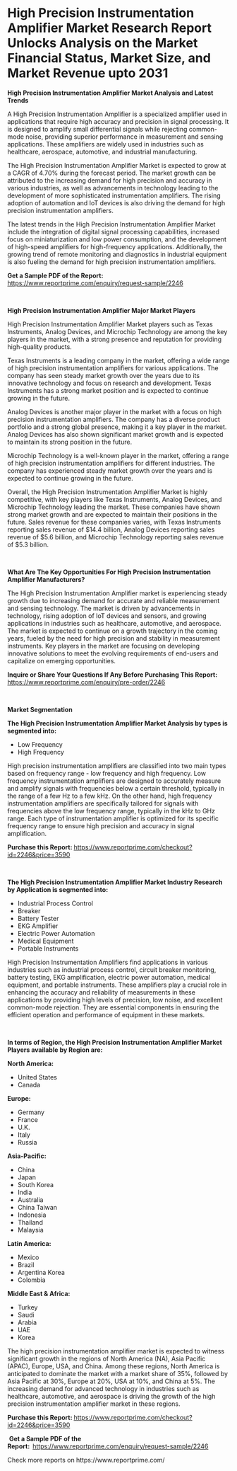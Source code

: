 <p><h1>High Precision Instrumentation Amplifier Market Research Report Unlocks Analysis on the Market Financial Status, Market Size, and Market Revenue upto 2031</h1></p><p><strong>High Precision Instrumentation Amplifier Market Analysis and Latest Trends</strong></p>
<p><p>A High Precision Instrumentation Amplifier is a specialized amplifier used in applications that require high accuracy and precision in signal processing. It is designed to amplify small differential signals while rejecting common-mode noise, providing superior performance in measurement and sensing applications. These amplifiers are widely used in industries such as healthcare, aerospace, automotive, and industrial manufacturing.</p><p>The High Precision Instrumentation Amplifier Market is expected to grow at a CAGR of 4.70% during the forecast period. The market growth can be attributed to the increasing demand for high precision and accuracy in various industries, as well as advancements in technology leading to the development of more sophisticated instrumentation amplifiers. The rising adoption of automation and IoT devices is also driving the demand for high precision instrumentation amplifiers.</p><p>The latest trends in the High Precision Instrumentation Amplifier Market include the integration of digital signal processing capabilities, increased focus on miniaturization and low power consumption, and the development of high-speed amplifiers for high-frequency applications. Additionally, the growing trend of remote monitoring and diagnostics in industrial equipment is also fueling the demand for high precision instrumentation amplifiers.</p></p>
<p><strong>Get a Sample PDF of the Report:&nbsp;</strong> <a href="https://www.reportprime.com/enquiry/request-sample/2246">https://www.reportprime.com/enquiry/request-sample/2246</a></p>
<p>&nbsp;</p>
<p><strong>High Precision Instrumentation Amplifier Major Market Players</strong></p>
<p><p>High Precision Instrumentation Amplifier Market players such as Texas Instruments, Analog Devices, and Microchip Technology are among the key players in the market, with a strong presence and reputation for providing high-quality products.</p><p>Texas Instruments is a leading company in the market, offering a wide range of high precision instrumentation amplifiers for various applications. The company has seen steady market growth over the years due to its innovative technology and focus on research and development. Texas Instruments has a strong market position and is expected to continue growing in the future.</p><p>Analog Devices is another major player in the market with a focus on high precision instrumentation amplifiers. The company has a diverse product portfolio and a strong global presence, making it a key player in the market. Analog Devices has also shown significant market growth and is expected to maintain its strong position in the future.</p><p>Microchip Technology is a well-known player in the market, offering a range of high precision instrumentation amplifiers for different industries. The company has experienced steady market growth over the years and is expected to continue growing in the future.</p><p>Overall, the High Precision Instrumentation Amplifier Market is highly competitive, with key players like Texas Instruments, Analog Devices, and Microchip Technology leading the market. These companies have shown strong market growth and are expected to maintain their positions in the future. Sales revenue for these companies varies, with Texas Instruments reporting sales revenue of $14.4 billion, Analog Devices reporting sales revenue of $5.6 billion, and Microchip Technology reporting sales revenue of $5.3 billion.</p></p>
<p>&nbsp;</p>
<p><strong>What Are The Key Opportunities For High Precision Instrumentation Amplifier Manufacturers?</strong></p>
<p><p>The High Precision Instrumentation Amplifier market is experiencing steady growth due to increasing demand for accurate and reliable measurement and sensing technology. The market is driven by advancements in technology, rising adoption of IoT devices and sensors, and growing applications in industries such as healthcare, automotive, and aerospace. The market is expected to continue on a growth trajectory in the coming years, fueled by the need for high precision and stability in measurement instruments. Key players in the market are focusing on developing innovative solutions to meet the evolving requirements of end-users and capitalize on emerging opportunities.</p></p>
<p><strong>Inquire or Share Your Questions If Any Before Purchasing This Report:</strong> <a href="https://www.reportprime.com/enquiry/pre-order/2246">https://www.reportprime.com/enquiry/pre-order/2246</a></p>
<p>&nbsp;</p>
<p><strong>Market Segmentation</strong></p>
<p><strong>The High Precision Instrumentation Amplifier Market Analysis by types is segmented into:</strong></p>
<p><ul><li>Low Frequency</li><li>High Frequency</li></ul></p>
<p><p>High precision instrumentation amplifiers are classified into two main types based on frequency range - low frequency and high frequency. Low frequency instrumentation amplifiers are designed to accurately measure and amplify signals with frequencies below a certain threshold, typically in the range of a few Hz to a few kHz. On the other hand, high frequency instrumentation amplifiers are specifically tailored for signals with frequencies above the low frequency range, typically in the kHz to GHz range. Each type of instrumentation amplifier is optimized for its specific frequency range to ensure high precision and accuracy in signal amplification.</p></p>
<p><strong>Purchase this Report:&nbsp;</strong><a href="https://www.reportprime.com/checkout?id=2246&price=3590">https://www.reportprime.com/checkout?id=2246&price=3590</a></p>
<p>&nbsp;</p>
<p><strong>The High Precision Instrumentation Amplifier Market Industry Research by Application is segmented into:</strong></p>
<p><ul><li>Industrial Process Control</li><li>Breaker</li><li>Battery Tester</li><li>EKG Amplifier</li><li>Electric Power Automation</li><li>Medical Equipment</li><li>Portable Instruments</li></ul></p>
<p><p>High Precision Instrumentation Amplifiers find applications in various industries such as industrial process control, circuit breaker monitoring, battery testing, EKG amplification, electric power automation, medical equipment, and portable instruments. These amplifiers play a crucial role in enhancing the accuracy and reliability of measurements in these applications by providing high levels of precision, low noise, and excellent common-mode rejection. They are essential components in ensuring the efficient operation and performance of equipment in these markets.</p></p>
<p>&nbsp;</p>
<p><strong>In terms of Region, the High Precision Instrumentation Amplifier Market Players available by Region are:</strong></p>
<p>
    <p> <strong> North America: </strong>
        <ul>
            <li>United States</li>
            <li>Canada</li>
        </ul>
        </p> 
    <p> <strong> Europe: </strong>
        <ul>
            <li>Germany</li>
            <li>France</li>
            <li>U.K.</li>
            <li>Italy</li>
            <li>Russia</li>
        </ul>
        </p> 
    <p> <strong> Asia-Pacific: </strong>
        <ul>
            <li>China</li>
            <li>Japan</li>
            <li>South Korea</li>
            <li>India</li>
            <li>Australia</li>
            <li>China Taiwan</li>
            <li>Indonesia</li>
            <li>Thailand</li>
            <li>Malaysia</li>
        </ul>
        </p> 
    <p> <strong> Latin America: </strong>
        <ul>
            <li>Mexico</li>
            <li>Brazil</li>
            <li>Argentina Korea</li>
            <li>Colombia</li>
        </ul>
        </p> 
    <p> <strong> Middle East & Africa: </strong>
        <ul>
            <li>Turkey</li>
            <li>Saudi</li>
            <li>Arabia</li>
            <li>UAE</li>
            <li>Korea</li>
        </ul>
    </p>
    </p>
<p><p>The high precision instrumentation amplifier market is expected to witness significant growth in the regions of North America (NA), Asia Pacific (APAC), Europe, USA, and China. Among these regions, North America is anticipated to dominate the market with a market share of 35%, followed by Asia Pacific at 30%, Europe at 20%, USA at 10%, and China at 5%. The increasing demand for advanced technology in industries such as healthcare, automotive, and aerospace is driving the growth of the high precision instrumentation amplifier market in these regions.</p></p>
<p><strong>Purchase this Report: </strong><a href="https://www.reportprime.com/checkout?id=2246&price=3590">https://www.reportprime.com/checkout?id=2246&price=3590</a></p>
<p>&nbsp;<strong>Get a Sample PDF of the Report:&nbsp;&nbsp;</strong><a href="https://www.reportprime.com/enquiry/request-sample/2246">https://www.reportprime.com/enquiry/request-sample/2246</a></p>
<p><strong></strong></p>
<p>Check more reports on https://www.reportprime.com/</p>